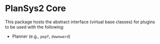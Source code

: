 # PlanSys2 Core

This package hosts the abstract interface (virtual base classes) for plugins to be used with the following:
- Planner (e.g., `popf`, `downward`)

